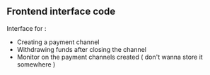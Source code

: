 ## Frontend interface code

Interface for :

- Creating a payment channel
- Withdrawing funds after closing the channel
- Monitor on the payment channels created ( don't wanna store it somewhere )
